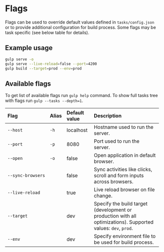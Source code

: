 # Flags
Flags can be used to override default values defined in `tasks/config.json` or
to provide additional configuration for build process. Some flags may be task
specific (see below table for details).

## Example usage
```sh
gulp serve -o
gulp serve --live-reload=false --port=4200
gulp build --target=prod --env=prod
```

## Available flags
To get list of available flags run `gulp help` command.
To show full tasks tree with flags run `gulp --tasks --depth=1`.

Flag | Alias | Default value | Description
:----|:------|:--------------|:-----------
`‑‑host` | `-h` | localhost | Hostname used to run the server.
`‑‑port` | `-p` | 8080 | Port used to run the server.
`‑‑open` | `-o` | false | Open application in default browser.
`‑‑sync‑browsers` | | false | Sync activities like clicks, scroll and form inputs across browsers.
`‑‑live‑reload` | | true | Live reload browser on file change.
`‑‑target` | | dev | Specify the build target (development or production with all optimizations). Supported values: `dev`, `prod`.
`‑‑env` | | dev | Specify environment file to be used for build process.
